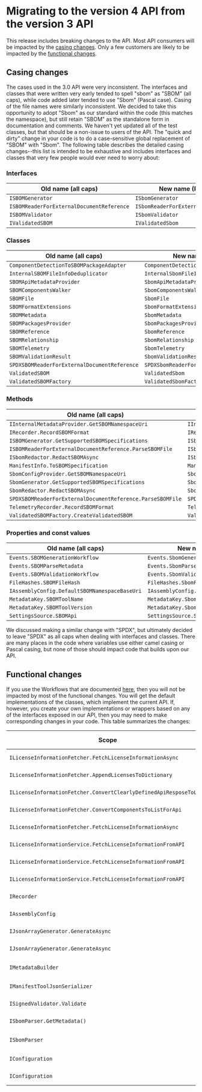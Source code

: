 # Migrating to the version 4 API from the version 3 API

This release includes breaking changes to the API. Most API consumers will be impacted by the [casing changes](#casing-changes). Only a few customers are likely to be impacted by the [functional changes](#functional-changes).

## Casing changes

The cases used in the 3.0 API were very inconsistent. The interfaces and classes that were written very early tended to spell "sbom" as "SBOM" (all caps), while code added later tended to use "Sbom" (Pascal case). Casing of the file names were similarly inconsistent. We decided to take this opportunity to adopt "Sbom" as our standard within the code (this matches the namespace), but still retain "SBOM" as the standalone form in documentation and comments. We haven't yet updated all of the test classes, but that should be a non-issue to users of the API. The "quick and dirty" change in your code is to do a case-sensitive global replacement of "SBOM" with "Sbom". The following table describes the detailed casing changes--this list is intended to be exhaustive and includes interfaces and classes that very few people would ever need to worry about:

### Interfaces

Old name (all caps) | New name (Pascal case)
--- | ---
`ISBOMGenerator` | `ISbomGenerator`
`ISBOMReaderForExternalDocumentReference` | `ISbomReaderForExternalDocumentReference`
`ISBOMValidator` | `ISbomValidator`
`IValidatedSBOM` | `IValidatedSbom`

### Classes

Old name (all caps) | New name (Pascal case)
--- | ---
`ComponentDetectionToSBOMPackageAdapter` | `ComponentDetectionToSbomPackageAdapter`
`InternalSBOMFileInfoDeduplicator` | `InternalSbomFileInfoDeduplicator`
`SBOMApiMetadataProvider` | `SbomApiMetadataProvider`
`SBOMComponentsWalker` | `SbomComponentsWalker`
`SBOMFile` | `SbomFile`
`SBOMFormatExtensions` | `SbomFormatExtensions`
`SBOMMetadata` | `SbomMetadata`
`SBOMPackagesProvider` | `SbomPackagesProvider`
`SBOMReference` | `SbomReference`
`SBOMRelationship` | `SbomRelationship`
`SBOMTelemetry` | `SbomTelemetry`
`SBOMValidationResult` | `SbomValidationResult`
`SPDXSBOMReaderForExternalDocumentReference` | `SPDXSbomReaderForExternalDocumentReference`
`ValidatedSBOM` | `ValidatedSbom`
`ValidatedSBOMFactory` | `ValidatedSbomFactory`

### Methods

Old name (all caps) | New name (Pascal case)
--- | ---
`IInternalMetadataProvider.GetSBOMNamespaceUri` | `IInternalMetadataProvider.GetSbomNamespaceUri`
`IRecorder.RecordSBOMFormat` | `IRecorder.RecordSbomFormat`
`ISBOMGenerator.GetSupportedSBOMSpecifications` | `ISbomGenerator.GetSupportedSbomSpecifications`
`ISBOMReaderForExternalDocumentReference.ParseSBOMFile`  | `ISbomReaderForExternalDocumentReference.ParseSbomFile`
`ISbomRedactor.RedactSBOMAsync` | `ISbomRedactor.RedactSbomAsync`
`ManifestInfo.ToSBOMSpecification` | `ManifestInfo.ToSbomSpecification`
`SbomConfigProvider.GetSBOMNamespaceUri` | `SbomConfigProvider.GetSbomNamespaceUri`
`SbomGenerator.GetSupportedSBOMSpecifications` | `SbomGenerator.GetSupportedSbomSpecifications`
`SbomRedactor.RedactSBOMAsync` | `SbomRedactor.RedactSbomAsync`
`SPDXSBOMReaderForExternalDocumentReference.ParseSBOMFile` | `SPDXSbomReaderForExternalDocumentReference.ParseSbomFile`
`TelemetryRecorder.RecordSBOMFormat` | `TelemetryRecorder.RecordSbomFormat`
`ValidatedSBOMFactory.CreateValidatedSBOM` | `ValidatedSbomFactory.CreateValidatedSbom`

### Properties and const values

Old name (all caps) | New name (Pascal case)
--- | ---
`Events.SBOMGenerationWorkflow` | `Events.SbomGenerationWorkflow`
`Events.SBOMParseMetadata` | `Events.SbomParseMetadata`
`Events.SBOMValidationWorkflow` | `Events.SbomValidationWorkflow`
`FileHashes.SBOMFileHash` | `FileHashes.SbomFileHash`
`IAssemblyConfig.DefaultSBOMNamespaceBaseUri` | `IAssemblyConfig.DefaultSbomNamespaceBaseUri`
`MetadataKey.SBOMToolName` | `MetadataKey.SbomToolName`
`MetadataKey.SBOMToolVersion` | `MetadataKey.SbomToolVersion`
`SettingsSource.SBOMApi` | `SettingsSource.SbomApi`

We discussed making a similar change with "SPDX", but ultimately decided to leave "SPDX" as all caps when dealing with interfaces and classes. There are many places in the code where variables use either camel casing or Pascal casing, but none of those should impact code that builds upon our API.

## Functional changes

If you use the Workflows that are documented [here](sbom-tool-api-reference.md), then you will not be impacted by most of the functional changes. You will get the default implementations of the classes, which implement the current API. If, however, you create your own implementations or wrappers based on any of the interfaces exposed in our API, then you may need to make corresponding changes in your code. This table summarizes the changes:

Scope | Type of change | Detail
--- | --- | ---
`ILicenseInformationFetcher.FetchLicenseInformationAsync` | New parameter | `int timeoutInSeconds`
`ILicenseInformationFetcher.AppendLicensesToDictionary` | Generic Type | `IDictionary` instead of `Dictionary` for `partialLicenseDictionary`
`ILicenseInformationFetcher.ConvertClearlyDefinedApiResposeToList` | Generic Type | Returns `IDictionary` instead of `Dictionary`
`ILicenseInformationFetcher.ConvertComponentsToListForApi` | Generic Type | Returns `IList` instead of `List`
`ILicenseInformationFetcher.FetchLicenseInformationAsync` | Generic Type | Returns `IList` instead of `List`
`ILicenseInformationService.FetchLicenseInformationFromAPI` | New parameter | `int timeoutInSeconds`
`ILicenseInformationService.FetchLicenseInformationFromAPI` | Generic Type | `IList` instead of `List` for `listofComponetsForApi`
`ILicenseInformationService.FetchLicenseInformationFromAPI` | Generic Type | Returns `IList` instead of `List`
`IRecorder` | New method |  `void AddResult(string propertyName, string propertyValue)`
`IAssemblyConfig` | New property | `ManifestInfo DefaultManifestInfoForGenerationAction` 
`IJsonArrayGenerator.GenerateAsync` | Generic Type | `IList` instead of `List` for `listOfComponenentsForApi`
`IJsonArrayGenerator.GenerateAsync` | Generic Type | Returns `IList` instead of `List`
`IMetadataBuilder` | New method | `TryGetCreationInfoJson(IInternalMetadataProvider internalMetadataProvider, out GeneratorResult generatorResult)`
`IManifestToolJsonSerializer` | New method | `void Write(JsonElement jsonElement)`
`ISignedValidator.Validate` | New parameter | `IDictionary<string, string> additionalTelemetry`
`ISbomParser.GetMetadata()` | Return type | `SpdxMetadata` instead of `Spdx22Metadata`
`ISbomParser` | New method | `void EnforceConformanceStandard(ConformanceStandardType conformanceStandard)`
`IConfiguration` | New property | `ConfigurationSetting<ConformanceStandardType> ConformanceStandard`
`IConfiguration` | New property | `ConfigurationSetting<int> LicenseInformationTimeoutInSeconds`



